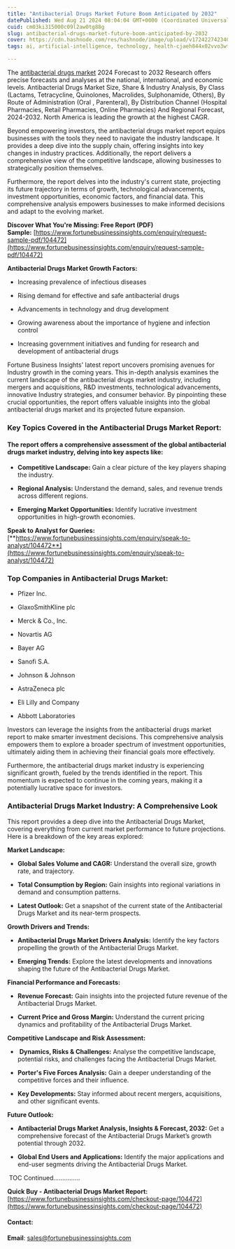```yaml
---
title: "Antibacterial Drugs Market Future Boom Anticipated by 2032"
datePublished: Wed Aug 21 2024 08:04:04 GMT+0000 (Coordinated Universal Time)
cuid: cm03ki315000c09l2aw0tg88g
slug: antibacterial-drugs-market-future-boom-anticipated-by-2032
cover: https://cdn.hashnode.com/res/hashnode/image/upload/v1724227423406/5e8d3331-c381-4c57-8e2b-efe7a930ca2d.png
tags: ai, artificial-intelligence, technology, health-cjaeh844x02vvo3wtj5r2s75q, healthcare

---
```


The [antibacterial drugs market](https://www.fortunebusinessinsights.com/antibacterial-drugs-market-104472) 2024 Forecast to 2032 Research offers precise forecasts and analyses at the national, international, and economic levels. Antibacterial Drugs Market Size, Share & Industry Analysis, By Class (Lactams, Tetracycline, Quinolones, Macrolides, Sulphonamide, Others), By Route of Administration (Oral , Parenteral), By Distribution Channel (Hospital Pharmacies, Retail Pharmacies, Online Pharmacies) And Regional Forecast, 2024-2032. North America is leading the growth at the highest CAGR.

Beyond empowering investors, the antibacterial drugs market report equips businesses with the tools they need to navigate the industry landscape. It provides a deep dive into the supply chain, offering insights into key changes in industry practices. Additionally, the report delivers a comprehensive view of the competitive landscape, allowing businesses to strategically position themselves.

Furthermore, the report delves into the industry's current state, projecting its future trajectory in terms of growth, technological advancements, investment opportunities, economic factors, and financial data. This comprehensive analysis empowers businesses to make informed decisions and adapt to the evolving market.

**Discover What You're Missing: Free Report (PDF) Sample:** [https://www.fortunebusinessinsights.com/enquiry/request-sample-pdf/104472](https://www.fortunebusinessinsights.com/enquiry/request-sample-pdf/104472)

**Antibacterial Drugs Market Growth Factors:**

* Increasing prevalence of infectious diseases
    
* Rising demand for effective and safe antibacterial drugs
    
* Advancements in technology and drug development
    
* Growing awareness about the importance of hygiene and infection control
    
* Increasing government initiatives and funding for research and development of antibacterial drugs
    

Fortune Business Insights' latest report uncovers promising avenues for Industry growth in the coming years. This in-depth analysis examines the current landscape of the antibacterial drugs market industry, including mergers and acquisitions, R&D investments, technological advancements, innovative Industry strategies, and consumer behavior. By pinpointing these crucial opportunities, the report offers valuable insights into the global antibacterial drugs market and its projected future expansion.

### **Key Topics Covered in the Antibacterial Drugs Market Report:**

#### **The report offers a comprehensive assessment of the global antibacterial drugs market industry, delving into key aspects like:**

* **Competitive Landscape:** Gain a clear picture of the key players shaping the industry.
    
* **Regional Analysis:** Understand the demand, sales, and revenue trends across different regions.
    
* **Emerging Market Opportunities:** Identify lucrative investment opportunities in high-growth economies.
    

**Speak to Analyst for Queries:** [**https://www.fortunebusinessinsights.com/enquiry/speak-to-analyst/104472**](https://www.fortunebusinessinsights.com/enquiry/speak-to-analyst/104472)

### **Top Companies in Antibacterial Drugs Market:**

* Pfizer Inc.
    
* GlaxoSmithKline plc
    
* Merck & Co., Inc.
    
* Novartis AG
    
* Bayer AG
    
* Sanofi S.A.
    
* Johnson & Johnson
    
* AstraZeneca plc
    
* Eli Lilly and Company
    
* Abbott Laboratories
    

Investors can leverage the insights from the antibacterial drugs market report to make smarter investment decisions. This comprehensive analysis empowers them to explore a broader spectrum of investment opportunities, ultimately aiding them in achieving their financial goals more effectively.

Furthermore, the antibacterial drugs market industry is experiencing significant growth, fueled by the trends identified in the report. This momentum is expected to continue in the coming years, making it a potentially lucrative space for investors.

### Antibacterial Drugs Market Industry: A Comprehensive Look

This report provides a deep dive into the Antibacterial Drugs Market, covering everything from current market performance to future projections. Here is a breakdown of the key areas explored:

**Market Landscape:**

* **Global Sales Volume and CAGR:** Understand the overall size, growth rate, and trajectory.
    
* **Total Consumption by Region:** Gain insights into regional variations in demand and consumption patterns.
    
* **Latest Outlook:** Get a snapshot of the current state of the Antibacterial Drugs Market and its near-term prospects.
    

**Growth Drivers and Trends:**

* **Antibacterial Drugs Market Drivers Analysis:** Identify the key factors propelling the growth of the Antibacterial Drugs Market.
    
* **Emerging Trends:** Explore the latest developments and innovations shaping the future of the Antibacterial Drugs Market.
    

**Financial Performance and Forecasts:**

* **Revenue Forecast:** Gain insights into the projected future revenue of the Antibacterial Drugs Market.
    
* **Current Price and Gross Margin:** Understand the current pricing dynamics and profitability of the Antibacterial Drugs Market.
    

**Competitive Landscape and Risk Assessment:**

*  **Dynamics, Risks & Challenges:** Analyse the competitive landscape, potential risks, and challenges facing the Antibacterial Drugs Market.
    
* **Porter's Five Forces Analysis:** Gain a deeper understanding of the competitive forces and their influence.
    
* **Key Developments:** Stay informed about recent mergers, acquisitions, and other significant events.
    

**Future Outlook:**

* **Antibacterial Drugs Market Analysis, Insights & Forecast, 2032:** Get a comprehensive forecast of the Antibacterial Drugs Market’s growth potential through 2032.
    
* **Global End Users and Applications:** Identify the major applications and end-user segments driving the Antibacterial Drugs Market.
    

 TOC Continued……………

**Quick Buy - Antibacterial Drugs Market Report:** [https://www.fortunebusinessinsights.com/checkout-page/104472](https://www.fortunebusinessinsights.com/checkout-page/104472)

#### **Contact:**

**Email**: sales@fortunebusinessinsights.com